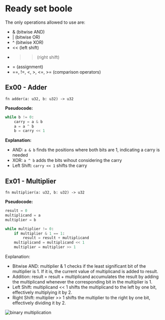 # Ready set boole

The only operations allowed to use are:
- & (bitwise AND)
- | (bitwise OR)
- ^ (bitwise XOR)
- << (left shift)
- >> (right shift)
- = (assignment)
- ==, !=, <, >, <=, >= (comparison operators)


## Ex00 - Adder

`fn adder(a: u32, b: u32) -> u32`

**Pseudocode:**
```python
while b != 0:
    carry = a & b
    a = a ^ b
    b = carry << 1
```

**Explanation:**
- AND: `a & b` finds the positions where both bits are 1, indicating a carry is needed
- XOR: `a ^ b` adds the bits wihout considering the carry
- Left Shift: `carry << 1` shifts the carry

## Ex01 - Multiplier

`fn multiplier(a: u32, b: u32) -> u32`

**Pseudocode:**
```python
result = 0
multiplicand = a
multiplier = b

while multiplier != 0:
    if multiplier & 1 == 1:
        result = result + multiplicand
    multiplicand = multiplicand << 1
    multiplier = multiplier >> 1

```

Explanation:
- Bitwise AND: multiplier & 1 checks if the least significant bit of the multiplier is 1. If it is, the current value of multiplicand is added to result.
- Addition: result = result + multiplicand accumulates the result by adding the multiplicand whenever the corresponding bit in the multiplier is 1.
- Left Shift: multiplicand << 1 shifts the multiplicand to the left by one bit, effectively multiplying it by 2.
- Right Shift: multiplier >> 1 shifts the multiplier to the right by one bit, effectively dividing it by 2.

![binary multiplication](https://mathmonks.com/wp-content/uploads/2024/02/Binary-Multiplication.jpg)
